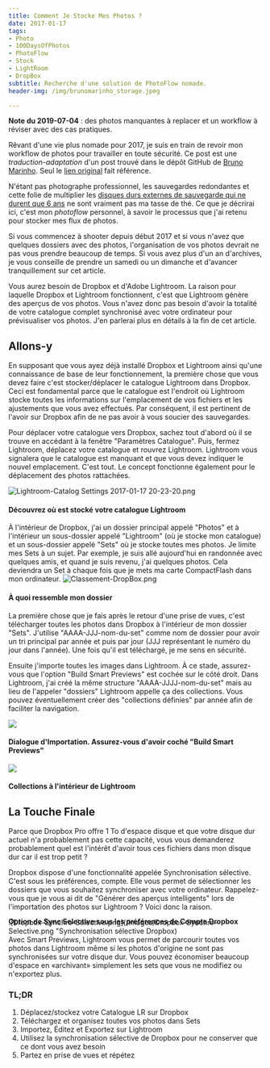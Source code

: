 ```yaml
---
title: Comment Je Stocke Mes Photos ?
date: 2017-01-17
tags:
- Photo
- 100DaysOfPhotos
- PhotoFlow
- Stock
- LightRoom
- DropBox
subtitle: Recherche d'une solution de PhotoFlow nomade.
header-img: /img/brunomarinho_storage.jpeg

---
```

**Note du 2019-07-04** : des photos manquantes à replacer et un workflow à réviser avec des cas pratiques. 

Rêvant d'une vie plus nomade pour 2017, je suis en train de revoir mon workflow de photos pour travailler en toute sécurité. Ce post est une *traduction-adaptation* d'un post trouvé dans le dépôt GitHub de [Bruno Marinho](https://github.com/brunomarinho/). Seul le [lien original](https://github.com/brunomarinho/brunomarinho.com/blob/master/_posts/2015-06-08-how-i-store-my-photos.md) fait référence.

N'étant pas photographe professionnel, les sauvegardes redondantes et cette folie de multiplier les [disques durs externes de sauvegarde qui ne durent que 6 ans](http://caseorganic.com/2014/10/public-service-announcement-back-up-your-data-here-s-how/) ne sont vraiment pas ma tasse de thé. Ce que je décrirai ici, c'est mon *photoflow* personnel, à savoir le processus que j'ai retenu pour stocker mes flux de photos.

Si vous commencez à shooter depuis début 2017 et si vous n'avez que quelques dossiers avec des photos, l'organisation de vos photos devrait ne pas vous prendre beaucoup de temps. Si vous avez plus d'un an d'archives, je vous conseille de prendre un samedi ou un dimanche et d'avancer tranquillement sur cet article.

Vous aurez besoin de Dropbox et d'Adobe Lightroom. La raison pour laquelle Dropbox et Lightroom fonctionnent, c'est que Lightroom génère des aperçus de vos photos. Vous n'avez donc pas besoin d'avoir la totalité de votre catalogue complet synchronisé avec votre ordinateur pour prévisualiser vos photos. J'en parlerai plus en détails à la fin de cet article.

## Allons-y

En supposant que vous ayez déjà installé Dropbox et Lightroom ainsi qu'une connaissance de base de leur fonctionnement, la première chose que vous devez faire c'est stocker/déplacer le catalogue Lightroom dans Dropbox. Ceci est fondamental parce que le catalogue est l'endroit où Lightroom stocke toutes les informations sur l'emplacement de vos fichiers et les ajustements que vous avez effectués. Par conséquent, il est pertinent de l'avoir sur Dropbox afin de ne pas avoir à vous soucier des sauvegardes.

Pour déplacer votre catalogue vers Dropbox, sachez tout d'abord où il se trouve en accédant à la fenêtre "Paramètres Catalogue". Puis, fermez Lightroom, déplacez votre catalogue et rouvrez Lightroom. Lightroom vous signalera que le catalogue est manquant et que vous devez indiquer le nouvel emplacement. C'est tout. Le concept fonctionne également pour le déplacement des photos rattachées.

![Lightroom-Catalog Settings 2017-01-17 20-23-20.png](/images/Lightroom-Catalog%20Settings%202017-01-17%2020-23-20.png)

#### Découvrez où est stocké votre catalogue Lightroom

À l'intérieur de Dropbox, j'ai un dossier principal appelé "Photos" et à l'intérieur un sous-dossier appelé "Lightroom" (où je stocke mon catalogue) et un sous-dossier appelé "Sets" où je stocke toutes mes photos. Je limite mes Sets à un sujet. Par exemple, je suis allé aujourd'hui en randonnée  avec quelques amis, et quand je suis revenu, j'ai quelques photos. Cela deviendra un Set à chaque fois que je mets ma carte CompactFlash dans mon ordinateur.
![Classement-DropBox.png](/images/Classement-DropBox.png "Mon classement DropBox")

#### À quoi ressemble mon dossier

La première chose que je fais après le retour d'une prise de vues, c'est télécharger toutes les photos dans Dropbox à l'intérieur de mon dossier "Sets". J'utilise "AAAA-JJJ-nom-du-set" comme nom de dossier pour avoir un tri principal par année et puis par jour (JJJ représentant le numéro du jour dans l'année). Une fois qu'il est téléchargé, je me sens en sécurité.

Ensuite j'importe toutes les images dans Lightroom. À ce stade, assurez-vous que l'option "Build Smart Previews" est cochée sur le côté droit. Dans Lightroom, j'ai créé la même structure "AAAA-JJJJ-nom-du-set" mais au lieu de l'appeler "dossiers" Lightroom appelle ça des collections. Vous pouvez éventuellement créer des "collections définies" par année afin de faciliter la navigation.

<img src="https://s3.amazonaws.com/brunomarinho/writing/brunomarinho_storage_05.jpg">

#### Dialogue d'Importation. Assurez-vous d'avoir coché "Build Smart Previews" 

<img src="https://s3.amazonaws.com/brunomarinho/writing/brunomarinho_storage_03.jpg">

#### Collections à l'intérieur de Lightroom

## La Touche Finale

Parce que Dropbox Pro offre 1 To d'espace disque et que votre disque dur actuel n'a probablement pas cette capacité, vous vous demanderez probablement quel est l'intérêt d'avoir tous ces fichiers dans mon disque dur car il est trop petit ?

Dropbox dispose d'une fonctionnalité appelée Synchronisation sélective. C'est sous les préférences, compte. Elle vous permet de sélectionner les dossiers que vous souhaitez synchroniser avec votre ordinateur. Rappelez-vous que je vous ai dit de "Générer des aperçus intelligents" lors de l'importation des photos sur Lightroom ? Voici donc la raison.

![Dropbox-Synchro-Selective.png](/images/Dropbox-Synchro-Selective.png "Synchronisation sélective Dropbox)

<h4 style="margin-top:-50px;">Option de Sync Selective sous les préférences de Compte Dropbox </h4>

Avec Smart Previews, Lightroom vous permet de parcourir toutes vos photos dans Lightroom même si les photos d'origine ne sont pas synchronisées sur votre disque dur. Vous pouvez économiser beaucoup d'espace en «archivant» simplement les sets que vous ne modifiez ou n'exportez plus.

### TL;DR

1. Déplacez/stockez votre Catalogue LR sur Dropbox
2. Téléchargez et organisez toutes vos photos dans Sets
3. Importez, Éditez et Exportez sur Lightroom
4. Utilisez la synchronisation sélective de Dropbox pour ne conserver que ce dont vous avez besoin
5. Partez en prise de vues et répétez